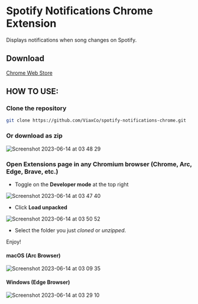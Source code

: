 # Spotify Notifications Chrome Extension

Displays notifications when song changes on Spotify.

## Download

[Chrome Web Store](https://chrome.google.com/webstore/detail/spotify-notifications/bafpmlbnkbemofddicmfkaigjnicdmcl)

## HOW TO USE:

### Clone the repository

```bash
git clone https://github.com/ViaxCo/spotify-notifications-chrome.git
```

### Or download as zip

![Screenshot 2023-06-14 at 03 48 29](https://github.com/ViaxCo/spotify-notifications-chrome/assets/43748536/020555d6-5061-407d-a017-6d1ebecb5683)

### Open Extensions page in any Chromium browser (Chrome, Arc, Edge, Brave, etc.)

- Toggle on the **Developer mode** at the top right

![Screenshot 2023-06-14 at 03 47 40](https://github.com/ViaxCo/spotify-notifications-chrome/assets/43748536/9a011edb-a368-4304-9272-9d0f565343c6)

- Click **Load unpacked**

![Screenshot 2023-06-14 at 03 50 52](https://github.com/ViaxCo/spotify-notifications-chrome/assets/43748536/b573a511-a2ef-4eb0-827e-25f962c84a54)

- Select the folder you just *cloned* or *unzipped*.

Enjoy!

#### macOS (Arc Browser)

![Screenshot 2023-06-14 at 03 09 35](https://github.com/ViaxCo/spotify-notifications-chrome/assets/43748536/ce84e363-7449-47c0-baf4-ac1ef31fc653)

#### Windows (Edge Browser)

![Screenshot 2023-06-14 at 03 29 10](https://github.com/ViaxCo/spotify-notifications-chrome/assets/43748536/296ce706-7bef-40af-bf59-18566d92db0a)
